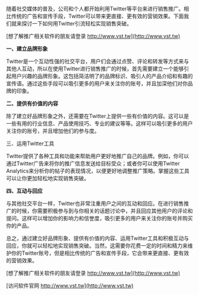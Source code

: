 随着社交媒体的普及，公司和个人都开始利用Twitter等平台来进行销售推广。相比传统的广告和宣传手段，Twitter可以带来更直接、更有效的营销效果。下面我们就来探讨一下如何用Twitter引流轻松实现销售突破。

[想了解推广相关软件的朋友请登录 http://www.vst.tw](http://www.vst.tw)

**一、建立品牌形象**

Twitter是一个互动性强的社交平台，用户们会通过点赞、评论和转发等方式来与其他人互动，所以在使用Twitter进行销售推广的时候，首先需要建立一个能够引起用户兴趣的品牌形象。这包括简洁明了的品牌标识、吸引人的产品介绍和有趣的宣传语。通过这些手段可以吸引更多的用户来关注你的账号，并且加深他们对你品牌的印象。

**二、提供有价值的内容**

除了建立好品牌形象之外，还需要在Twitter上提供一些有价值的内容。这可以是一些有用的行业信息、产品使用技巧、专业的建议等等。这样可以吸引更多的用户关注你的账号，并且增加他们的参与度。

三、运用Twitter工具

Twitter提供了各种工具和功能来帮助用户更好地推广自己的品牌。例如，你可以通过Twitter广告来将你的推广信息发送给目标受众；或者你可以使用Twitter Analytics来分析你的帖子的表现情况，以便更好地调整推广策略。掌握这些工具可以让你更加轻松地实现销售突破。

**四、互动与回应**

与其他社交平台一样，Twitter也非常注重用户之间的互动和回应。在进行销售推广的时候，你需要积极参与到与你相关的话题讨论中，并且回应其他用户的评论和提问。这样可以增加你的影响力和信誉度，吸引更多的用户来关注你的账号并购买你的产品。

总之，通过建立好品牌形象、提供有价值的内容、运用Twitter工具和积极互动与回应，你就可以轻松地实现销售突破。当然，这需要你花费一定的时间和精力来维护你的Twitter账号，但是相比传统的广告和宣传手段，它会带来更直接、更有效的营销效果。

[想了解推广相关软件的朋友请登录 http://www.vst.tw](http://www.vst.tw)


[访问软件官网 http://www.vst.tw](http://www.vst.tw)
